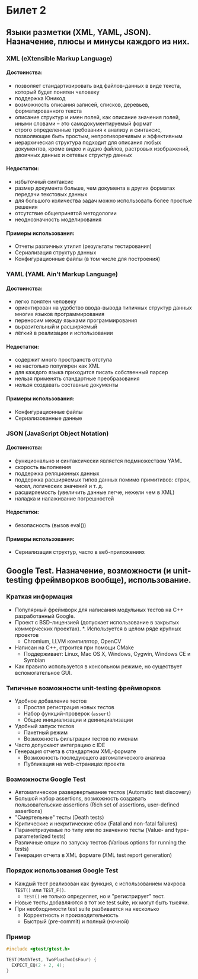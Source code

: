 # Билет 2
## Языки разметки (XML, YAML, JSON). Назначение, плюсы и минусы каждого из них.
### XML (eXtensible Markup Language)

#### Достоинства:
* позволяет стандартизировать вид файлов-данных в виде текста, который будет понятен человеку
* поддержка Юникод
* возможность описания записей, списков, деревьев, форматированного текста
* описание структур и имен полей, как описание значения полей, иными словами – это самодокументируемый формат
* строго определенные требования к анализу и синтаксис, позволяющие быть простым, непротиворечивым и эффективным
* иерархическая структура подходит для описания любых документов, кроме видео и аудио файлов, растровых изображений, двоичных данных и сетевых структур данных

#### Недостатки:
* избыточный синтаксис
* размер документа больше, чем документа в других форматах передачи текстовых данных
* для большого количества задач можно использовать более простые решения
* отсутствие общепринятой методологии
* неоднозначность моделирования

#### Примеры использования:

* Отчеты различных утилит (результаты тестирования)
* Сериализация структур данных
* Конфигурационные файлы (в том числе для построения)


### YAML (YAML Ain't Markup Language)

#### Достоинства:
* легко понятен человеку
* ориентирован на удобство ввода-вывода типичных структур данных многих языков программирования
* переносим между языками программирования
* выразительный и расширяемый
* лёгкий в реализации и использовании

#### Недостатки:
* содержит много пространств отступа
* не настолько популярен как XML
* для каждого языка приходится писать собственный парсер
* нельзя применять стандартные преобразования
* нельзя создавать составные документы

#### Примеры использования:

* Конфигурационные файлы
* Сериализованные данные

### JSON (JavaScript Object Notation)

#### Достоинства:
* функционально и синтаксически является подмножеством YAML
* скорость выполнения
* поддержка реляционных данных
* поддержка расширяемых типов данных помимо примитивов: строк, чисел, логических значений и т. д.
* расширяемость (увеличить данные легче, нежели чем в XML)
* наладка и налаживание погрешностей


#### Недостатки:
* безопасность (вызов eval())

#### Примеры использования:

* Cериализация структур, часто в веб-приложениях

## Google Test. Назначение, возможности (и unit-testing фреймворков вообще), использование.

### Краткая информация
* Популярный фреймворк для написания модульных тестов на С++ разработанный Google.
* Проект c BSD-лицензией (допускает использование в закрытых коммерческих проектах).
*. Используется в целом ряде крупных проектов
    * Chromium, LLVM компилятор, OpenCV
* Написан на C++, строится при помощи CMake
     * Поддерживает: Linux, Mac OS X, Windows, Cygwin, Windows CE и Symbian
* Как правило используется в консольном режиме, но существует вспомогательное GUI.

### Типичные возможности unit-testing фреймворков

* Удобное добавление тестов
    * Простая регистрация новых тестов
    * Набор функций-проверок (`assert`)
    * Общие инициализации и деинициализации
* Удобный запуск тестов
    * Пакетный режим
    * Возможность фильтрации тестов по именам
* Часто допускают интеграцию с IDE
* Генерация отчета в стандартном XML-формате
    * Возможность последующего автоматического анализа
    * Публикация на web-страницах проекта

### Возможности Google Test

* Автоматическое развервертывание тестов (Automatic test discovery)
* Большой набор assertions, возможность создавать пользовательские assertions (Rich set of assertions, user-defined assertions)
* "Смертельные" тесты (Death tests)
* Критические и некритические сбои (Fatal and non-fatal failures)
* Параметризуемые по типу или по значению тесты (Value- and type-parameterized tests)
* Различные опции по запуску тестов (Various options for running the tests)
* Генерация отчета в XML формате (XML test report generation)

### Порядок использования Google Test
* Каждый тест реализован как функция, с использованием макроса `TEST()` или `TEST_F()`.
    * `TEST()` не только определяет, но и "регистрирует" тест.
* Новые тесты добавляются в тот же test suite, их могут быть тысячи.
* При необходимости test suite разбивается на несколько
    * Корректность и производительность
    * Быстрый (pre-commit) и полный (ночной)

### Пример
```cpp
#include <gtest/gtest.h>

TEST(MathTest, TwoPlusTwoIsFour) {
  EXPECT_EQ(2 + 2, 4);
}
```
